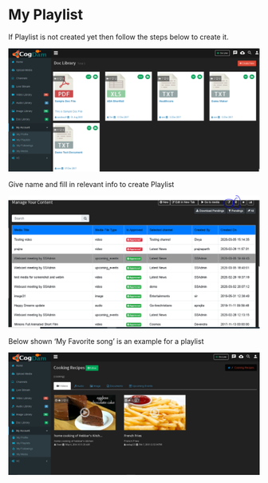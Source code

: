 # My Playlist

If Playlist is not created yet then follow the steps below to create it.

![](../.gitbook/assets/image%20%28110%29.png)

Give name and fill in relevant info to create Playlist

![](../.gitbook/assets/image%20%28223%29.png)

Below shown ‘My Favorite song’ is an example for a playlist

![](../.gitbook/assets/image%20%2828%29.png)

